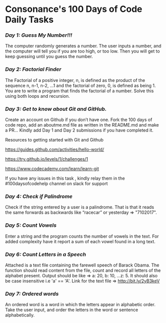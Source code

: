 # Consonance's 100 Days of Code Daily Tasks

### *Day 1: Guess My Number!!!* 

The computer randomly generates a number. The user inputs a number, and the computer will tell you if you are too high, or too low. Then you will get to keep guessing until you guess the number.


### *Day 2: Factorial Finder*

The Factorial of a positive integer, n, is defined as the product of the sequence n, n-1, n-2, ...1 and the factorial of zero, 0, is defined as being 1. You are to write a program that finds the factorial of a number. Solve this  using both loops and recursion.

### *Day 3: Get to know about Git and GitHub.*
Create an account on Github if you don’t have one.
Fork the 100 days of code repo, add an aboutme.md file as written in the README.md and make a PR...
Kindly add Day 1 and Day 2 submissions if you have completed it.

Resources to getting started with Git and Github

https://guides.github.com/activities/hello-world/

https://try.github.io/levels/1/challenges/1

https://www.codecademy.com/learn/learn-git

If you have any issues in this task , kindly relay them in the #100daysofcodehelp channel on slack for support


### *Day 4: Check if Palindrome*

Check if the string entered by a user is a palindrome. That is that it reads the same forwards as backwards like “racecar” or yesterday => "7102017".

### *Day 5: Count Vowels*

Enter a string and the program counts the number of vowels in the text. For added complexity have it report a sum of each vowel found in a long text.

### *Day 6: Count Letters in a Speech*

Attached is a text file containing the farewell speech of Barack Obama. The function should read content from the file, count and record all letters of the alphabet present. Output should be like => a: 20, b: 10, ...z: 5. It should also be case insensitive i.e 'a' == 'A'.
Link for the text file => http://bit.ly/2yB3keV

### *Day 7: Ordered words*

An ordered word is a word in which the letters appear in
alphabetic order. Take the user input, and order the letters in the word or
sentence alphabetically.

